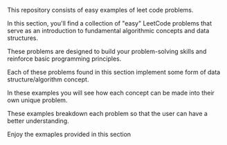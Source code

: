 This repository consists of easy examples of leet code problems.

In this section, you'll find a collection of "easy" LeetCode problems that serve as an introduction to fundamental algorithmic concepts and data structures. 

These problems are designed to build your problem-solving skills and reinforce basic programming principles. 

Each of these problems found in this section implement some form of data structure/algorithm concept.

In these examples you will see how each concept can be made into their own unique problem.

These examples breakdown each problem so that the user can have a better understanding.

Enjoy the exmaples provided in this section
